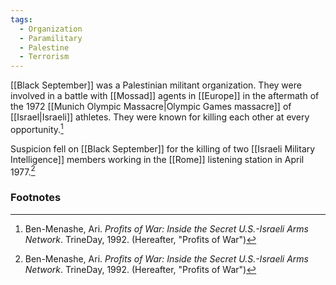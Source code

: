 ```yaml
---
tags:
  - Organization
  - Paramilitary
  - Palestine
  - Terrorism
---
```

[[Black September]] was a Palestinian militant organization. They were involved in a battle with [[Mossad]] agents in [[Europe]] in the aftermath of the 1972 [[Munich Olympic Massacre|Olympic Games massacre]] of [[Israel|Israeli]] athletes. They were known for killing each other at every opportunity.[^1]

Suspicion fell on [[Black September]] for the killing of two [[Israeli Military Intelligence]] members working in the [[Rome]] listening station in April 1977.[^1]

### Footnotes
[^1]: Ben-Menashe, Ari. *Profits of War: Inside the Secret U.S.-Israeli Arms Network*. TrineDay, 1992. (Hereafter, "Profits of War")
